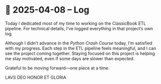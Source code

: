 # 📅 2025-04-08 – Log

Today I dedicated most of my time to working on the ClassicBook ETL pipeline. 
For technical details, I’ve logged everything in that project’s own log.

Although I didn’t advance in the *Python Crash Course* today, I’m satisfied with my progress. 
Each step in the ETL pipeline feels meaningful, and I can see the project coming together. 
Staying focused on this project is helping me stay motivated, even if some days are slower than expected.

Grateful to be moving forward—one piece at a time.

LAVS DEO HONOR ET GLORIA